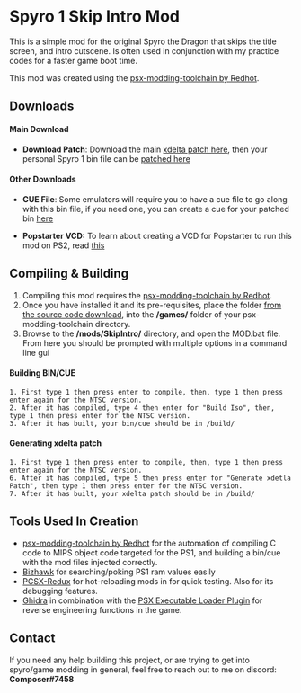 

# Spyro 1 Skip Intro Mod

This is a simple mod for the original Spyro the Dragon that skips the title screen, and intro cutscene. Is often used in conjunction with my practice codes for a faster game boot time.

This mod was created using the [psx-modding-toolchain by Redhot](https://github.com/mateusfavarin/psx-modding-toolchain). 


## Downloads
#### Main Download
 -  **Download Patch**: Download the main [xdelta patch here](https://github.com/C0mposer/Spyro-1-Gem-Redistributer-Mod/releases/download/beta0.5/spyro1_GemRedistributer.xdelta), then your personal Spyro 1 bin file can be [patched here](https://hack64.net/tools/patcher.php)
 #### Other Downloads
 -  **CUE File**: Some emulators will require you to have a cue file to go along with this bin file, if you need one, you can create a cue for your patched bin [here](https://www.duckstation.org/cue-maker/)

 -  **Popstarter VCD:** To learn about creating a VCD for Popstarter to run this mod on PS2, read [this](https://pastebin.com/YsypFwJS)

## Compiling & Building

1. Compiling this mod requires the [psx-modding-toolchain by Redhot](https://github.com/mateusfavarin/psx-modding-toolchain). 
2. Once you have installed it and its pre-requisites, place the folder [from the source code download](https://github.com/C0mposer/Spyro-1-Gem-Redistributer-Mod/archive/refs/heads/master.zip), into the **/games/** folder of your psx-modding-toolchain directory.
3. Browse to the **/mods/SkipIntro/** directory, and open the MOD.bat file. From here you should be prompted with multiple options in a command line gui

#### Building BIN/CUE
	
	1. First type 1 then press enter to compile, then, type 1 then press enter again for the NTSC version.
	2. After it has compiled, type 4 then enter for "Build Iso", then, type 1 then press enter for the NTSC version.
	3. After it has built, your bin/cue should be in /build/

#### Generating xdelta patch
	
	1. First type 1 then press enter to compile, then, type 1 then press enter again for the NTSC version.
	6. After it has compiled, type 5 then press enter for "Generate xdetla Patch", then type 1 then press enter for the NTSC version.
	7. After it has built, your xdelta patch should be in /build/
	

## Tools Used In Creation

 - [psx-modding-toolchain by Redhot](https://github.com/mateusfavarin/psx-modding-toolchain) for the automation of compiling C code to MIPS object code targeted for the PS1, and building a bin/cue with the mod files injected correctly.
 - [Bizhawk](https://github.com/TASEmulators/BizHawk) for searching/poking PS1 ram values easily
 - [PCSX-Redux](https://github.com/grumpycoders/pcsx-redux/) for hot-reloading mods in for quick testing. Also for its debugging features.
 - [Ghidra](https://github.com/NationalSecurityAgency/ghidra) in combination with the [PSX Executable Loader Plugin](https://github.com/lab313ru/ghidra_psx_ldr) for reverse engineering functions in the game.

## Contact

If you need any help building this project, or are trying to get into spyro/game modding in general, feel free to reach out to me on discord: **Composer#7458**
